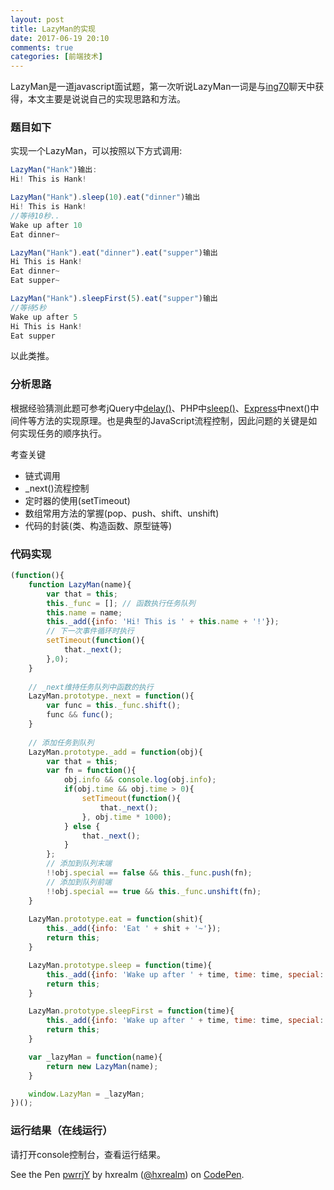 ```yaml
---
layout: post
title: LazyMan的实现
date: 2017-06-19 20:10
comments: true
categories: [前端技术]
---
```


LazyMan是一道javascript面试题，第一次听说LazyMan一词是与[ing70](http://www.ing70.com/)聊天中获得，本文主要是说说自己的实现思路和方法。

### 题目如下

实现一个LazyMan，可以按照以下方式调用:

```javascript
LazyMan("Hank")输出:
Hi! This is Hank!

LazyMan("Hank").sleep(10).eat("dinner")输出
Hi! This is Hank!
//等待10秒..
Wake up after 10
Eat dinner~

LazyMan("Hank").eat("dinner").eat("supper")输出
Hi This is Hank!
Eat dinner~
Eat supper~

LazyMan("Hank").sleepFirst(5).eat("supper")输出
//等待5秒
Wake up after 5
Hi This is Hank!
Eat supper
```

以此类推。

### 分析思路

根据经验猜测此题可参考jQuery中[delay()](http://api.jquery.com/delay/)、PHP中[sleep()](http://www.php.net/manual/en/function.sleep.php)、[Express](http://www.expressjs.com.cn/4x/api.html)中next()中间件等方法的实现原理。也是典型的JavaScript流程控制，因此问题的关键是如何实现任务的顺序执行。

<!--more-->

考查关键

- 链式调用
- _next()流程控制
- 定时器的使用(setTimeout)
- 数组常用方法的掌握(pop、push、shift、unshift)
- 代码的封装(类、构造函数、原型链等)

### 代码实现

```javascript
(function(){
    function LazyMan(name){
        var that = this;
        this._func = []; // 函数执行任务队列
        this.name = name;
        this._add({info: 'Hi! This is ' + this.name + '!'});
        // 下一次事件循环时执行
        setTimeout(function(){
            that._next();
        },0);
    }
    
    // _next维持任务队列中函数的执行
    LazyMan.prototype._next = function(){
        var func = this._func.shift();
        func && func();
    }
    
    // 添加任务到队列
    LazyMan.prototype._add = function(obj){
        var that = this;
        var fn = function(){
            obj.info && console.log(obj.info);
            if(obj.time && obj.time > 0){
                setTimeout(function(){
                    that._next();
                }, obj.time * 1000);
            } else {
                that._next();
            }
        };
        // 添加到队列末端
        !!obj.special == false && this._func.push(fn);
        // 添加到队列前端
        !!obj.special == true && this._func.unshift(fn);
    }
    
    LazyMan.prototype.eat = function(shit){
        this._add({info: 'Eat ' + shit + '~'});
        return this;
    }

    LazyMan.prototype.sleep = function(time){
        this._add({info: 'Wake up after ' + time, time: time, special: false});
        return this;
    }

    LazyMan.prototype.sleepFirst = function(time){
        this._add({info: 'Wake up after ' + time, time: time, special: true});
        return this;
    }

    var _lazyMan = function(name){
        return new LazyMan(name);
    }

    window.LazyMan = _lazyMan;
})();
```

### 运行结果（在线运行）

请打开console控制台，查看运行结果。

<p data-height="265" data-theme-id="0" data-slug-hash="pwrrjY" data-default-tab="js" data-user="hxrealm" data-embed-version="2" data-pen-title="pwrrjY" class="codepen">See the Pen <a href="https://codepen.io/hxrealm/pen/pwrrjY/">pwrrjY</a> by hxrealm (<a href="https://codepen.io/hxrealm">@hxrealm</a>) on <a href="https://codepen.io">CodePen</a>.</p>
<script async src="https://production-assets.codepen.io/assets/embed/ei.js"></script>
